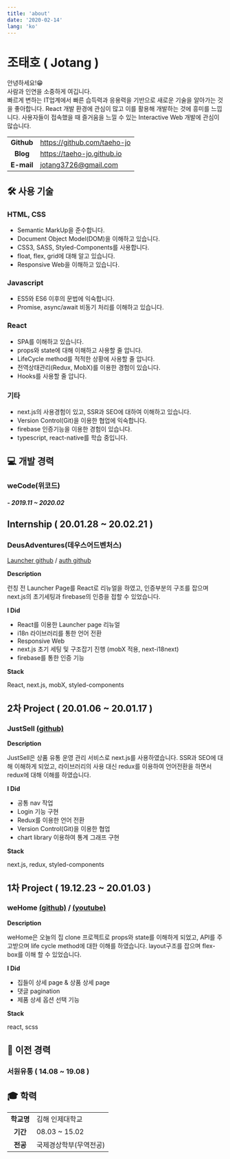 ```yaml
---
title: 'about'
date: '2020-02-14'
lang: 'ko'
---
```


<div class="about">

# 조태호 ( Jotang )

안녕하세요!😁<br/>
사람과 인연을 소중하게 여깁니다.<br/>
빠르게 변하는 IT업계에서 빠른 습득력과 응용력을 기반으로 새로운 기술을 알아가는 것을 좋아합니다.
React 개발 환경에 관심이 많고 이를 활용해 개발하는 것에 흥미를 느낍니다.
사용자들이 접속했을 때 즐거움을 느낄 수 있는 Interactive Web 개발에 관심이 많습니다.

|            |                             |
| :--------: | --------------------------- |
| **Github** | https://github.com/taeho-jo |
|  **Blog**  | https://taeho-jo.github.io  |
| **E-mail** | jotang3726@gmail.com        |

## 🛠 사용 기술

### HTML, CSS

- Semantic MarkUp을 준수합니다.
- Document Object Model(DOM)을 이해하고 있습니다.
- CSS3, SASS, Styled-Components를 사용합니다.
- float, flex, grid에 대해 알고 있습니다.
- Responsive Web을 이해하고 있습니다.

### Javascript

- ES5와 ES6 이후의 문법에 익숙합니다.
- Promise, async/await 비동기 처리를 이해하고 있습니다.

### React

- SPA를 이해하고 있습니다.
- props와 state에 대해 이해하고 사용할 줄 압니다.
- LifeCycle method를 적적한 상황에 사용할 줄 압니다.
- 전역상태관리(Redux, MobX)를 이용한 경험이 있습니다.
- Hooks를 사용할 줄 압니다.

### 기타

- next.js의 사용경험이 있고, SSR과 SEO에 대하여 이해하고 있습니다.
- Version Control(Git)을 이용한 협업에 익숙합니다.
- firebase 인증기능을 이용한 경험이 있습니다.
- typescript, react-native를 학습 중입니다.

## 💻 개발 경력

### weCode(위코드)

##### - 2019.11 ~ 2020.02

## Internship ( 20.01.28 ~ 20.02.21 )

### DeusAdventures(데우스어드벤처스)

[Launcher github](https://github.com/taeho-jo/deus_teaser) / [auth github](https://github.com/taeho-jo/deus_adventures)

**Description**

런칭 전 Launcher Page를 React로 리뉴얼을 하였고,
인증부분의 구조를 잡으며 next.js의 초기세팅과
firebase의 인증을 접할 수 있었습니다.

**I Did**

- React를 이용한 Launcher page 리뉴얼
- i18n 라이브러리를 통한 언어 전환
- Responsive Web
- next.js 초기 세팅 및 구조잡기 진행 (mobX 적용, next-i18next)
- firebase를 통한 인증 기능

**Stack**

React, next.js, mobX, styled-components

## 2차 Project ( 20.01.06 ~ 20.01.17 )

### JustSell [(github)](https://github.com/wecode-bootcamp-korea/justSell_frontend)

**Description**

JustSell은 상품 유통 운영 관리 서비스로 next.js를 사용하였습니다.
SSR과 SEO에 대해 이해하게 되었고, 라이브러리의 사용 대신 redux를
이용하여 언어전환을 하면서 redux에 대해 이해를 하였습니다.

**I Did**

- 공통 nav 작업
- Login 기능 구현
- Redux를 이용한 언어 전환
- Version Control(Git)을 이용한 협업
- chart library 이용하여 통계 그래프 구현

**Stack**

next.js, redux, styled-components

## 1차 Project ( 19.12.23 ~ 20.01.03 )

### weHome [(github)](https://github.com/wecode-bootcamp-korea/weHome_frontend) / [(youtube)](https://youtu.be/AZ71h90ajN0)

**Description**

weHome은 오늘의 집 clone 프로젝트로 props와 state를 이해하게 되었고,
API를 주고받으며 life cycle method에 대한 이해를 하였습니다.
layout구조를 잡으며 flex-box를 이해 할 수 있었습니다.

**I Did**

- 집들이 상세 page & 상품 상세 page
- 댓글 pagination
- 제품 상세 옵션 선택 기능

**Stack**

react, scss

## 🏢 이전 경력

### 서원유통 ( 14.08 ~ 19.08 )

## 🎓 학력

|            |                        |
| :--------: | ---------------------- |
| **학교명** | 김해 인제대학교        |
|  **기간**  | 08.03 ~ 15.02          |
|  **전공**  | 국제경상학부(무역전공) |

</div>
